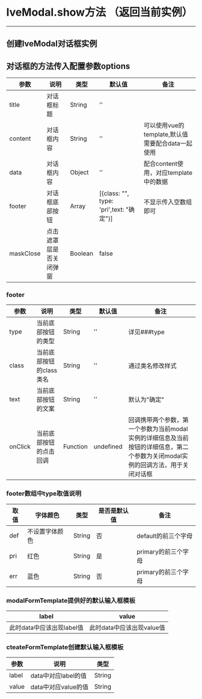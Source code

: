 

# IveModal.show方法 （返回当前实例）
---
创建IveModal对话框实例
---
## 对话框的方法传入配置参数options
参数 | 说明 | 类型 | 默认值 | 备注
----|------|-----|------|-------
title | 对话框标题 | String | '' | 
content | 对话框内容 | String | '' | 可以使用vue的template,默认值需要配合data一起使用 
data | 对话框内容 | Object | '' | 配合content使用，对应template中的数据
footer | 对话框底部按钮 | Array | [{class: "", type: 'pri',text: "确定"}] | 不显示传入空数组即可
maskClose | 点击遮罩层是否关闭弹窗 | Boolean | false 

### footer
参数 | 说明 | 类型 | 默认值 | 备注
----|------|-----|------|-------
type | 当前底部按钮的类型 | String | '' |  详见###type
class | 当前底部按钮的class类名 | String | '' | 通过类名修改样式
text | 当前底部按钮的文案 | String | '' | 默认为"确定"
onClick | 当前底部按钮的点击回调 | Function | undefined | 回调携带两个参数，第一个参数为当前modal实例的详细信息及当前按钮的详细信息，第二个参数为关闭modal实例的回调方法，用于关闭对话框

### footer数组中type取值说明
取值 | 字体颜色 | 类型 | 是否是默认值 |备注
----|------|-----|------|-------
def | 不设置字体颜色 | String | 否 | default的前三个字母
pri | 红色 | String | 是| primary的前三个字母
err | 蓝色 | String | 否 | primary的前三个字母

### modalFormTemplate提供好的默认输入框模板
label | value 
----|------
此时data中应该出现label值 | 此时data中应该出现value值

### cteateFormTemplate创建默认输入框模板
参数 | 说明 | 类型 
----|------|-----
label | data中对应label的值 | String 
value | data中对应value的值 | String 


